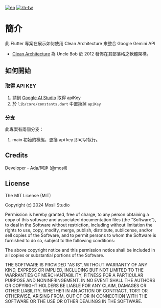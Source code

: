 [![en](https://img.shields.io/badge/lang-en-red.svg)](https://github.com/mosil/gemini-clean-architecture/blob/main/README.en.md)
[![zh-tw](https://img.shields.io/badge/lang-zh_tw-blue.svg)](https://github.com/mosil/gemini-clean-architecture/blob/main/README.zh-tw.md)


# 簡介

此 Flutter 專案在展示如何使用 Clean Architecture 來整合 Google Gemini API <br/>

- [Clean Architecture](https://blog.cleancoder.com/uncle-bob/2012/08/13/the-clean-architecture.html)
  為 Uncle Bob 於 2012 發佈在其部落格之軟體架構。

## 如何開始

### 取得 API KEY

1. 請到 [Google AI Studio](https://aistudio.google.com/app/apikey) 取得
   apiKey
2. 於 `lib/core/constants.dart` 中置換掉 `apiKey`

### 分支

此專案有兩個分支：
1. main
   初始的樣態，更換 api key 即可以執行。

## Credits

Developer - Ada/阿達 (@mosil)

## License

The MIT License (MIT)

Copyright (c) 2024 Mosil Studio

Permission is hereby granted, free of charge, to any person obtaining a copy of this software and
associated documentation files (the "Software"), to deal in the Software without restriction,
including without limitation the rights to use, copy, modify, merge, publish, distribute,
sublicense, and/or sell copies of the Software, and to permit persons to whom the Software is
furnished to do so, subject to the following conditions:

The above copyright notice and this permission notice shall be included in all copies or substantial
portions of the Software.

THE SOFTWARE IS PROVIDED "AS IS", WITHOUT WARRANTY OF ANY KIND, EXPRESS OR IMPLIED, INCLUDING BUT
NOT LIMITED TO THE WARRANTIES OF MERCHANTABILITY, FITNESS FOR A PARTICULAR PURPOSE AND
NONINFRINGEMENT. IN NO EVENT SHALL THE AUTHORS OR COPYRIGHT HOLDERS BE LIABLE FOR ANY CLAIM, DAMAGES
OR OTHER LIABILITY, WHETHER IN AN ACTION OF CONTRACT, TORT OR OTHERWISE, ARISING FROM, OUT OF OR IN
CONNECTION WITH THE SOFTWARE OR THE USE OR OTHER DEALINGS IN THE SOFTWARE.